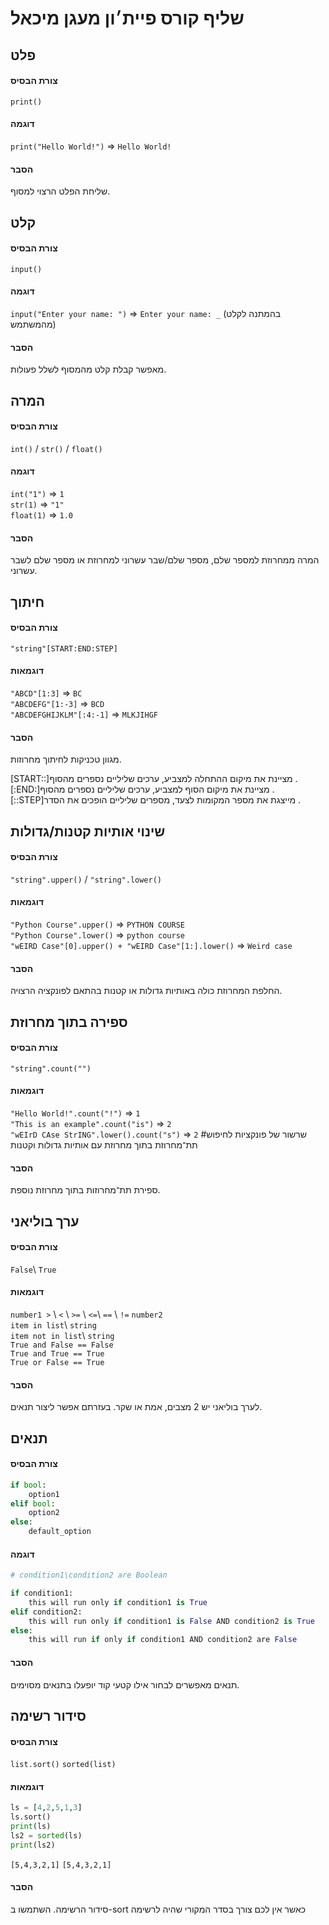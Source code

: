# שליף קורס פיית׳ון מעגן מיכאל

## פלט
#### צורת הבסיס
`print()`
#### דוגמה
`print("Hello World!")` => `Hello World!`
#### הסבר
שליחת הפלט הרצוי למסוף.

## קלט
#### צורת הבסיס
`input()`
#### דוגמה
`input("Enter your name: ")` => `Enter your name: _` (בהמתנה לקלט מהמשתמש)
#### הסבר
מאפשר קבלת קלט מהמסוף לשלל פעולות.

## המרה
#### צורת הבסיס
`int()` / `str()` / `float()`
#### דוגמה
`int("1")` => `1`  
`str(1)` => `"1"`  
`float(1)` => `1.0`
#### הסבר
המרה ממחרוזת למספר שלם, מספר שלם/שבר עשרוני למחרוזת או מספר שלם לשבר עשרוני.

## חיתוך
#### צורת הבסיס
`"string"[START:END:STEP]`
#### דוגמאות
`"ABCD"[1:3]` => `BC`  
`"ABCDEFG"[1:-3]` => `BCD`  
`"ABCDEFGHIJKLM"[:4:-1]` => `MLKJIHGF`
#### הסבר
מגוון טכניקות לחיתוך מחרוזות.  

&rlm;&lrm;[START::]&rlm; מציינת את מיקום ההתחלה למצביע, ערכים שליליים נספרים מהסוף.  
&rlm;&lrm;[:END:]&rlm; מציינת את מיקום הסוף למצביע, ערכים שליליים נספרים מהסוף.  
&rlm;&lrm;[::STEP]&rlm; מייצגת את מספר המקומות לצעד, מספרים שליליים הופכים את הסדר.

## שינוי אותיות קטנות/גדולות
#### צורת הבסיס
`"string".upper()` / `"string".lower()`
#### דוגמאות
`"Python Course".upper()` => `PYTHON COURSE`  
`"Python Course".lower()` => `python course`  
`"wEIRD Case"[0].upper() + "wEIRD Case"[1:].lower()` => `Weird case`  
#### הסבר
החלפת המחרוזת כולה באותיות גדולות או קטנות בהתאם לפונקציה הרצויה.

## ספירה בתוך מחרוזת
#### צורת הבסיס
`"string".count("")`
#### דוגמאות
`"Hello World!".count("!")` => `1`  
`"This is an example".count("is")` => `2`  
`"wEIrD CAse StrING".lower().count("s")` => `2` #שרשור של פונקציות לחיפוש תת־מחרוזת בתוך מחרוזת עם אותיות גדולות וקטנות
#### הסבר
ספירת תת־מחרוזות בתוך מחרוזת נוספת.

## ערך בוליאני
#### צורת הבסיס
`False`\ `True`
#### דוגמאות
`number1 >` \ `<` \ `>=` \ `<=`\ `==` \ `!=` `number2`  
`item in list`\ `string`  
`item not in list`\ `string`  
`True and False == False`  
`True and True == True`  
`True or False == True`
#### הסבר
לערך בוליאני יש 2 מצבים, אמת או שקר. בעזרתם אפשר ליצור תנאים.

## תנאים
#### צורת הבסיס
```python
if bool:
    option1
elif bool:
    option2
else:
    default_option
```
#### דוגמה
```python
# condition1\condition2 are Boolean

if condition1:
    this will run only if condition1 is True
elif condition2:
    this will run only if condition1 is False AND condition2 is True
else:
    this will run if only if condition1 AND condition2 are False
```
#### הסבר
תנאים מאפשרים לבחור אילו קטעי קוד יופעלו בתנאים מסוימים.

## סידור רשימה
#### צורת הבסיס
`list.sort()`
`sorted(list)`
#### דוגמאות
```python
ls = [4,2,5,1,3]
ls.sort()
print(ls)
ls2 = sorted(ls)
print(ls2)
```
`[5,4,3,2,1]`
`[5,4,3,2,1]`
#### הסבר
 סידור הרשימה. השתמשו ב-sort כאשר אין לכם צורך בסדר המקורי שהיה לרשימה
